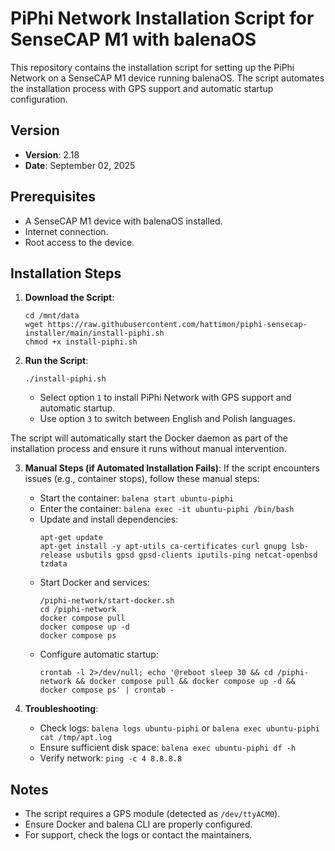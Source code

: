# PiPhi Network Installation Script for SenseCAP M1 with balenaOS

This repository contains the installation script for setting up the PiPhi Network on a SenseCAP M1 device running balenaOS. The script automates the installation process with GPS support and automatic startup configuration.

## Version
- **Version**: 2.18
- **Date**: September 02, 2025

## Prerequisites
- A SenseCAP M1 device with balenaOS installed.
- Internet connection.
- Root access to the device.

## Installation Steps
1. **Download the Script**:
   ```
   cd /mnt/data
   wget https://raw.githubusercontent.com/hattimon/piphi-sensecap-installer/main/install-piphi.sh
   chmod +x install-piphi.sh
   ```

2. **Run the Script**:
   ```
   ./install-piphi.sh
   ```
   - Select option `1` to install PiPhi Network with GPS support and automatic startup.
   - Use option `3` to switch between English and Polish languages.

The script will automatically start the Docker daemon as part of the installation process and ensure it runs without manual intervention.

3. **Manual Steps (if Automated Installation Fails)**:
   If the script encounters issues (e.g., container stops), follow these manual steps:
   - Start the container: `balena start ubuntu-piphi`
   - Enter the container: `balena exec -it ubuntu-piphi /bin/bash`
   - Update and install dependencies:
     ```
     apt-get update
     apt-get install -y apt-utils ca-certificates curl gnupg lsb-release usbutils gpsd gpsd-clients iputils-ping netcat-openbsd tzdata
     ```
   - Start Docker and services:
     ```
     /piphi-network/start-docker.sh
     cd /piphi-network
     docker compose pull
     docker compose up -d
     docker compose ps
     ```
   - Configure automatic startup:
     ```
     crontab -l 2>/dev/null; echo '@reboot sleep 30 && cd /piphi-network && docker compose pull && docker compose up -d && docker compose ps' | crontab -
     ```

4. **Troubleshooting**:
   - Check logs: `balena logs ubuntu-piphi` or `balena exec ubuntu-piphi cat /tmp/apt.log`
   - Ensure sufficient disk space: `balena exec ubuntu-piphi df -h`
   - Verify network: `ping -c 4 8.8.8.8`

## Notes
- The script requires a GPS module (detected as `/dev/ttyACM0`).
- Ensure Docker and balena CLI are properly configured.
- For support, check the logs or contact the maintainers.
